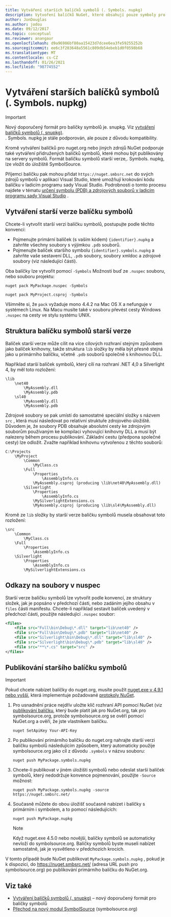 ```yaml
---
title: Vytváření starších balíčků symbolů (. Symbols. nupkg)
description: Vytvoření balíčků NuGet, které obsahují pouze symboly pro podporu ladění dalších balíčků NuGet v aplikaci Visual Studio.
author: JonDouglas
ms.author: jodou
ms.date: 09/12/2017
ms.topic: conceptual
ms.reviewer: anangaur
ms.openlocfilehash: d9a96986bf80aa15423d7dcee6ea3fe59255252b
ms.sourcegitcommit: ee6c3f203648a5561c809db54ebeb1d0f0598b68
ms.translationtype: MT
ms.contentlocale: cs-CZ
ms.lasthandoff: 01/26/2021
ms.locfileid: "98774552"
---
```

# <a name="creating-legacy-symbol-packages-symbolsnupkg"></a>Vytváření starších balíčků symbolů (. Symbols. nupkg)

> [!Important]
> Nový doporučený formát pro balíčky symbolů je. snupkg. Viz [vytváření balíčků symbolů (. snupkg)](Symbol-Packages-snupkg.md). </br>
> . Symbols. nupkg je stále podporován, ale pouze z důvodu kompatibility.

Kromě vytváření balíčků pro nuget.org nebo jiných zdrojů NuGet podporuje také vytváření přidružených balíčků symbolů, které mohou být publikovány na servery symbolů. Formát balíčku symbolů starší verze,. Symbols. nupkg, lze vložit do úložiště SymbolSource.

Příjemci balíčku pak mohou přidat `https://nuget.smbsrc.net` do svých zdrojů symbolů v aplikaci Visual Studio, které umožňují krokování kódu balíčku v ladicím programu sady Visual Studio. Podrobnosti o tomto procesu najdete v tématu [určení symbolu (PDB) a zdrojových souborů v ladicím programu sady Visual Studio](/visualstudio/debugger/specify-symbol-dot-pdb-and-source-files-in-the-visual-studio-debugger) .

## <a name="creating-a-legacy-symbol-package"></a>Vytváření starší verze balíčku symbolů

Chcete-li vytvořit starší verzi balíčku symbolů, postupujte podle těchto konvencí:

- Pojmenujte primární balíček (s vaším kódem) `{identifier}.nupkg` a zahrňte všechny soubory s výjimkou `.pdb` souborů.
- Pojmenujte balíček staršího symbolu `{identifier}.symbols.nupkg` a zahrňte vaše sestavení DLL, `.pdb` soubory, soubory xmldoc a zdrojové soubory (viz následující části).

Oba balíčky lze vytvořit pomocí `-Symbols` Možnosti buď ze `.nuspec` souboru, nebo souboru projektu:

```cli
nuget pack MyPackage.nuspec -Symbols

nuget pack MyProject.csproj -Symbols
```

Všimněte si, že `pack` vyžaduje mono 4.4.2 na Mac OS X a nefunguje v systémech Linux. Na Macu musíte také v souboru převést cesty Windows `.nuspec` na cesty ve stylu systému UNIX.

## <a name="legacy-symbol-package-structure"></a>Struktura balíčku symbolů starší verze

Balíček starší verze může cílit na více cílových rozhraní stejným způsobem jako balíček knihovny, takže struktura `lib` složky by měla být přesně stejná jako u primárního balíčku, včetně `.pdb` souborů společně s knihovnou DLL.

Například starší balíček symbolů, který cílí na rozhraní .NET 4,0 a Silverlight 4, by měl toto rozložení:

```
\lib
    \net40
        \MyAssembly.dll
        \MyAssembly.pdb
    \sl40
        \MyAssembly.dll
        \MyAssembly.pdb
```

Zdrojové soubory se pak umístí do samostatné speciální složky s názvem `src` , která musí následovat po relativní struktuře zdrojového úložiště. Důvodem je, že soubory PDB obsahuje absolutní cesty ke zdrojovým souborům používaným ke kompilaci vyhovující knihovny DLL a musí být nalezeny během procesu publikování. Základní cestu (předpona společné cesty) lze odložit. Zvažte například knihovnu vytvořenou z těchto souborů:

```
C:\Projects
    \MyProject
        \Common
            \MyClass.cs
        \Full
            \Properties
                \AssemblyInfo.cs
            \MyAssembly.csproj (producing \lib\net40\MyAssembly.dll)
        \Silverlight
            \Properties
                \AssemblyInfo.cs
            \MySilverlightExtensions.cs
            \MyAssembly.csproj (producing \lib\sl4\MyAssembly.dll)
```

Kromě ze `lib` složky by starší verze balíčku symbolů musela obsahovat toto rozložení:

```
\src
    \Common
        \MyClass.cs
    \Full
        \Properties
            \AssemblyInfo.cs
    \Silverlight
        \Properties
            \AssemblyInfo.cs
        \MySilverlightExtensions.cs
```

## <a name="referring-to-files-in-the-nuspec"></a>Odkazy na soubory v nuspec

Starší verze balíčku symbolů lze vytvořit podle konvencí, ze struktury složek, jak je popsáno v předchozí části, nebo zadáním jejího obsahu v `files` části manifestu. Chcete-li například sestavit balíček uvedený v předchozí části, použijte následující `.nuspec` soubor:

```xml
<files>
    <file src="Full\bin\Debug\*.dll" target="lib\net40" />
    <file src="Full\bin\Debug\*.pdb" target="lib\net40" />
    <file src="Silverlight\bin\Debug\*.dll" target="lib\sl40" />
    <file src="Silverlight\bin\Debug\*.pdb" target="lib\sl40" />
    <file src="**\*.cs" target="src" />
</files>
```

## <a name="publishing-a-legacy-symbol-package"></a>Publikování staršího balíčku symbolů

> [!Important]
> Pokud chcete nabízet balíčky do nuget.org, musíte použít [nuget.exe v 4.9.1 nebo vyšší](https://www.nuget.org/downloads), která implementuje požadované [protokoly NuGet](../api/nuget-protocols.md).

1. Pro usnadnění práce nejdřív uložte klíč rozhraní API pomocí NuGet (viz [publikování balíčku](../nuget-org/publish-a-package.md), který bude platit jak pro NuGet.org, tak pro symbolsource.org, protože symbolsource.org se ověří pomocí NuGet.org a ověří, že jste vlastníkem balíčku.

    ```cli
    nuget SetApiKey Your-API-Key
    ```

2. Po publikování primárního balíčku do nuget.org nahrajte starší verzi balíčku symbolů následujícím způsobem, který automaticky použije symbolsource.org jako cíl z důvodu `.symbols` v názvu souboru:

    ```cli
    nuget push MyPackage.symbols.nupkg
    ```

3. Chcete-li publikovat v jiném úložišti symbolů nebo odeslat starší balíček symbolů, který nedodržuje konvence pojmenování, použijte `-Source` možnost:

    ```cli
    nuget push MyPackage.symbols.nupkg -source https://nuget.smbsrc.net/
    ```

4. Současně můžete do obou úložišť současně nabízet i balíčky s primárním i symbolem, a to pomocí následujících:

    ```cli
    nuget push MyPackage.nupkg
    ```

   > [!Note]
   > Když nuget.exe 4.5.0 nebo novější, balíčky symbolů se automaticky nevloží do symbolsource.org. Balíčky symbolů byste museli nabízet samostatně, jak je vysvětleno v předchozích krocích.
   
V tomto případě bude NuGet publikovat `MyPackage.symbols.nupkg` , pokud je k dispozici, do https://nuget.smbsrc.net/ (adresa URL push pro symbolsource.org) po publikování primárního balíčku do NuGet.org.

## <a name="see-also"></a>Viz také

* [Vytváření balíčků symbolů (. snupkg)](Symbol-Packages-snupkg.md) – nový doporučený formát pro balíčky symbolů
* [Přechod na nový modul SymbolSource](https://tripleemcoder.com/2015/10/04/moving-to-the-new-symbolsource-engine/) (symbolsource.org)
